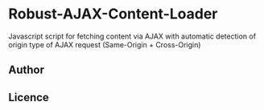 Robust-AJAX-Content-Loader
==========================

Javascript script for fetching content via AJAX with automatic detection of origin type of AJAX request (Same-Origin + Cross-Origin)

## Author


## Licence

